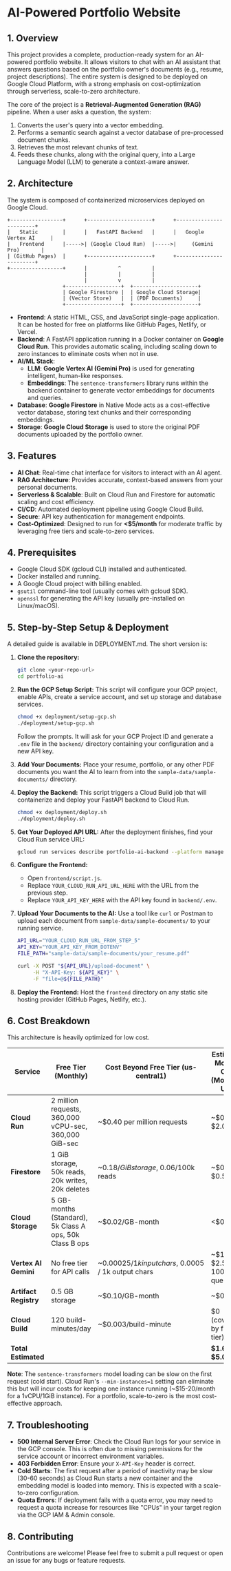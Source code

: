 # AI-Powered Portfolio Website

## 1. Overview

This project provides a complete, production-ready system for an AI-powered portfolio website. It allows visitors to chat with an AI assistant that answers questions based on the portfolio owner's documents (e.g., resume, project descriptions). The entire system is designed to be deployed on Google Cloud Platform, with a strong emphasis on cost-optimization through serverless, scale-to-zero architecture.

The core of the project is a **Retrieval-Augmented Generation (RAG)** pipeline. When a user asks a question, the system:
1.  Converts the user's query into a vector embedding.
2.  Performs a semantic search against a vector database of pre-processed document chunks.
3.  Retrieves the most relevant chunks of text.
4.  Feeds these chunks, along with the original query, into a Large Language Model (LLM) to generate a context-aware answer.

## 2. Architecture

The system is composed of containerized microservices deployed on Google Cloud.

```
+-----------------+      +---------------------+      +------------------------+
|   Static        |      |   FastAPI Backend   |      |   Google Vertex AI     |
|   Frontend      |----->| (Google Cloud Run)  |----->|     (Gemini Pro)       |
| (GitHub Pages)  |      +---------------------+      +------------------------+
+-----------------+      |          ^          |
                         |          |          |
                         |          v          |
                  +------------------+  +---------------------+
                  | Google Firestore |  | Google Cloud Storage|
                  | (Vector Store)   |  | (PDF Documents)     |
                  +------------------+  +---------------------+
```

-   **Frontend**: A static HTML, CSS, and JavaScript single-page application. It can be hosted for free on platforms like GitHub Pages, Netlify, or Vercel.
-   **Backend**: A FastAPI application running in a Docker container on **Google Cloud Run**. This provides automatic scaling, including scaling down to zero instances to eliminate costs when not in use.
-   **AI/ML Stack**:
    -   **LLM**: **Google Vertex AI (Gemini Pro)** is used for generating intelligent, human-like responses.
    -   **Embeddings**: The `sentence-transformers` library runs within the backend container to generate vector embeddings for documents and queries.
-   **Database**: **Google Firestore** in Native Mode acts as a cost-effective vector database, storing text chunks and their corresponding embeddings.
-   **Storage**: **Google Cloud Storage** is used to store the original PDF documents uploaded by the portfolio owner.

## 3. Features

-   **AI Chat**: Real-time chat interface for visitors to interact with an AI agent.
-   **RAG Architecture**: Provides accurate, context-based answers from your personal documents.
-   **Serverless & Scalable**: Built on Cloud Run and Firestore for automatic scaling and cost efficiency.
-   **CI/CD**: Automated deployment pipeline using Google Cloud Build.
-   **Secure**: API key authentication for management endpoints.
-   **Cost-Optimized**: Designed to run for **<$5/month** for moderate traffic by leveraging free tiers and scale-to-zero services.

## 4. Prerequisites

-   Google Cloud SDK (gcloud CLI) installed and authenticated.
-   Docker installed and running.
-   A Google Cloud project with billing enabled.
-   `gsutil` command-line tool (usually comes with gcloud SDK).
-   `openssl` for generating the API key (usually pre-installed on Linux/macOS).

## 5. Step-by-Step Setup & Deployment

A detailed guide is available in DEPLOYMENT.md. The short version is:

1.  **Clone the repository:**
    ```bash
    git clone <your-repo-url>
    cd portfolio-ai
    ```

2.  **Run the GCP Setup Script:**
    This script will configure your GCP project, enable APIs, create a service account, and set up storage and database services.
    ```bash
    chmod +x deployment/setup-gcp.sh
    ./deployment/setup-gcp.sh
    ```
    Follow the prompts. It will ask for your GCP Project ID and generate a `.env` file in the `backend/` directory containing your configuration and a new API key.

3.  **Add Your Documents:**
    Place your resume, portfolio, or any other PDF documents you want the AI to learn from into the `sample-data/sample-documents/` directory.

4.  **Deploy the Backend:**
    This script triggers a Cloud Build job that will containerize and deploy your FastAPI backend to Cloud Run.
    ```bash
    chmod +x deployment/deploy.sh
    ./deployment/deploy.sh
    ```

5.  **Get Your Deployed API URL:**
    After the deployment finishes, find your Cloud Run service URL:
    ```bash
    gcloud run services describe portfolio-ai-backend --platform managed --region us-central1 --format 'value(status.url)'
    ```

6.  **Configure the Frontend:**
    -   Open `frontend/script.js`.
    -   Replace `YOUR_CLOUD_RUN_API_URL_HERE` with the URL from the previous step.
    -   Replace `YOUR_API_KEY_HERE` with the API key found in `backend/.env`.

7.  **Upload Your Documents to the AI:**
    Use a tool like `curl` or Postman to upload each document from `sample-data/sample-documents/` to your running service.
    ```bash
    API_URL="YOUR_CLOUD_RUN_URL_FROM_STEP_5"
    API_KEY="YOUR_API_KEY_FROM_DOTENV"
    FILE_PATH="sample-data/sample-documents/your_resume.pdf"

    curl -X POST "${API_URL}/upload-document" \
         -H "X-API-Key: ${API_KEY}" \
         -F "file=@${FILE_PATH}"
    ```

8.  **Deploy the Frontend:**
    Host the `frontend` directory on any static site hosting provider (GitHub Pages, Netlify, etc.).

## 6. Cost Breakdown

This architecture is heavily optimized for low cost.

| Service                | Free Tier (Monthly)                               | Cost Beyond Free Tier (us-central1)                | Estimated Monthly Cost (Moderate Use) |
| ---------------------- | ------------------------------------------------- | -------------------------------------------------- | ------------------------------------- |
| **Cloud Run**          | 2 million requests, 360,000 vCPU-sec, 360,000 GiB-sec | ~$0.40 per million requests                        | ~$0.50 - $2.00                        |
| **Firestore**          | 1 GiB storage, 50k reads, 20k writes, 20k deletes | ~$0.18/GiB storage, ~$0.06/100k reads             | ~$0.10 - $0.50                        |
| **Cloud Storage**      | 5 GB-months (Standard), 5k Class A ops, 50k Class B ops | ~$0.02/GB-month                                    | <$0.01                                |
| **Vertex AI Gemini**   | No free tier for API calls                        | ~$0.00025 / 1k input chars, ~$0.0005 / 1k output chars | ~$1.00 - $2.50 (for 1000 queries)     |
| **Artifact Registry**  | 0.5 GB storage                                    | ~$0.10/GB-month                                    | ~$0.05                                |
| **Cloud Build**        | 120 build-minutes/day                             | ~$0.003/build-minute                               | $0 (covered by free tier)             |
| **Total Estimated**    |                                                   |                                                    | **$1.65 - $5.05**                     |

**Note**: The `sentence-transformers` model loading can be slow on the first request (cold start). Cloud Run's `--min-instances=1` setting can eliminate this but will incur costs for keeping one instance running (~$15-20/month for a 1vCPU/1GiB instance). For a portfolio, scale-to-zero is the most cost-effective approach.

## 7. Troubleshooting

-   **500 Internal Server Error**: Check the Cloud Run logs for your service in the GCP console. This is often due to missing permissions for the service account or incorrect environment variables.
-   **403 Forbidden Error**: Ensure your `X-API-Key` header is correct.
-   **Cold Starts**: The first request after a period of inactivity may be slow (30-60 seconds) as Cloud Run starts a new container and the embedding model is loaded into memory. This is expected with a scale-to-zero configuration.
-   **Quota Errors**: If deployment fails with a quota error, you may need to request a quota increase for resources like "CPUs" in your target region via the GCP IAM & Admin console.

## 8. Contributing

Contributions are welcome! Please feel free to submit a pull request or open an issue for any bugs or feature requests.
